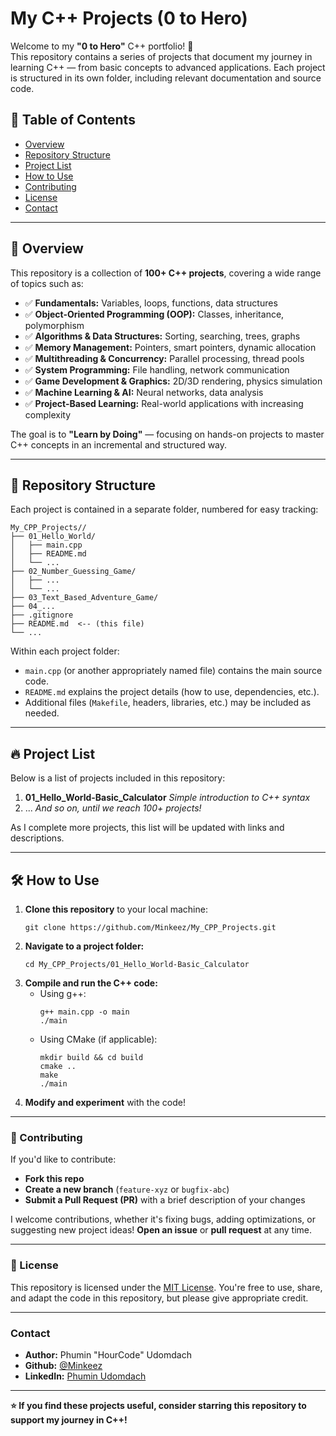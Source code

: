 # My C++ Projects (0 to Hero)

Welcome to my **"0 to Hero"** C++ portfolio! 🚀  
This repository contains a series of projects that document my journey in learning C++ — from basic concepts to advanced applications. Each project is structured in its own folder, including relevant documentation and source code.

## 📌 Table of Contents

- [Overview](#overview)
- [Repository Structure](#repository-structure)
- [Project List](#project-list)
- [How to Use](#how-to-use)
- [Contributing](#contributing)
- [License](#license)
- [Contact](#contact)

---

## 🌟 Overview

This repository is a collection of **100+ C++ projects**, covering a wide range of topics such as:

- ✅ **Fundamentals:** Variables, loops, functions, data structures  
- ✅ **Object-Oriented Programming (OOP):** Classes, inheritance, polymorphism  
- ✅ **Algorithms & Data Structures:** Sorting, searching, trees, graphs  
- ✅ **Memory Management:** Pointers, smart pointers, dynamic allocation  
- ✅ **Multithreading & Concurrency:** Parallel processing, thread pools  
- ✅ **System Programming:** File handling, network communication  
- ✅ **Game Development & Graphics:** 2D/3D rendering, physics simulation  
- ✅ **Machine Learning & AI:** Neural networks, data analysis  
- ✅ **Project-Based Learning:** Real-world applications with increasing complexity  

The goal is to **"Learn by Doing"** — focusing on hands-on projects to master C++ concepts in an incremental and structured way.

---

## 📂 Repository Structure

Each project is contained in a separate folder, numbered for easy tracking:

```
My_CPP_Projects//
├── 01_Hello_World/
│   ├── main.cpp
│   ├── README.md
│   └── ...
├── 02_Number_Guessing_Game/
│   ├── ...
│   └── ...
├── 03_Text_Based_Adventure_Game/
├── 04_...
├── .gitignore
├── README.md  <-- (this file)
└── ...
```

Within each project folder:
- `main.cpp` (or another appropriately named file) contains the main source code.
- `README.md` explains the project details (how to use, dependencies, etc.).
- Additional files (`Makefile`, headers, libraries, etc.) may be included as needed.

---

## 🔥 Project List

Below is a list of projects included in this repository:

1. **01_Hello_World-Basic_Calculator**
   _Simple introduction to C++ syntax_
2. ...
   _And so on, until we reach 100+ projects!_

As I complete more projects, this list will be updated with links and descriptions.

---

## 🛠 How to Use

1. **Clone this repository** to your local machine:
   ```
   git clone https://github.com/Minkeez/My_CPP_Projects.git
   ```
2. **Navigate to a project folder:**
   ```
   cd My_CPP_Projects/01_Hello_World-Basic_Calculator
   ```
3. **Compile and run the C++ code:**
   - Using g++:
      ```
      g++ main.cpp -o main
      ./main
      ```
   - Using CMake (if applicable):
      ```
      mkdir build && cd build
      cmake ..
      make
      ./main
      ```
4. **Modify and experiment** with the code!

---

### 🤝 Contributing
If you'd like to contribute:
- **Fork this repo**
- **Create a new branch** (`feature-xyz` or `bugfix-abc`)
- **Submit a Pull Request (PR)** with a brief description of your changes

I welcome contributions, whether it's fixing bugs, adding optimizations, or suggesting new project ideas! **Open an issue** or **pull request** at any time.

---

### 📜 License

This repository is licensed under the [MIT License](LICENSE). You're free to use, share, and adapt the code in this repository, but please give appropriate credit.

---

### Contact

- **Author:** Phumin "HourCode" Udomdach
- **Github:** [@Minkeez](https://github.com/Minkeez)
- **LinkedIn:** [Phumin Udomdach](https://www.linkedin.com/in/phumin-udomdach-23024527b/)

---

**⭐ If you find these projects useful, consider starring this repository to support my journey in C++!**